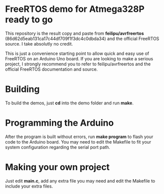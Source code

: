 # FreeRTOS demo for Atmega328P ready to go

This repository is the result copy and paste from **feilipu/avrfreertos** (86d62d5eab131ca17c44df709f1f3dc4c0dbda34) and the official FreeRTOS source. I take absolutly no credit.

This is just a convenience starting point to allow quick and easy use of FreeRTOS on an Arduino Uno board. If you are looking to make a serious project, I strongly recommend you to refer to  feilipu/avrfreertos and the official FreeRTOS documentation and source.

# Building

To build the demos, just **cd** into the demo folder and run **make**.

# Programming the Arduino

After the program is built without errors, run **make program** to flash your code to the Arduino board.
You may need to edit the Makefile to fit your system configuration regarding the serial port path.

# Making your own project

Just edit **main.c**, add any extra file you may need and edit the Makefile to include your extra files.
